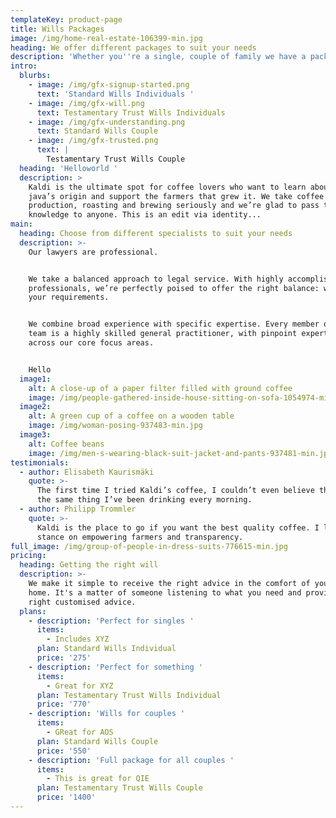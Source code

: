 ```yaml
---
templateKey: product-page
title: Wills Packages
image: /img/home-real-estate-106399-min.jpg
heading: We offer different packages to suit your needs
description: 'Whether you''re a single, couple of family we have a package right for you. '
intro:
  blurbs:
    - image: /img/gfx-signup-started.png
      text: 'Standard Wills Individuals '
    - image: /img/gfx-will.png
      text: Testamentary Trust Wills Individuals
    - image: /img/gfx-understanding.png
      text: Standard Wills Couple
    - image: /img/gfx-trusted.png
      text: |
        Testamentary Trust Wills Couple 
  heading: 'Helloworld '
  description: >
    Kaldi is the ultimate spot for coffee lovers who want to learn about their
    java’s origin and support the farmers that grew it. We take coffee
    production, roasting and brewing seriously and we’re glad to pass that
    knowledge to anyone. This is an edit via identity...
main:
  heading: Choose from different specialists to suit your needs
  description: >-
    Our lawyers are professional. 


    We take a balanced approach to legal service. With highly accomplished
    professionals, we’re perfectly poised to offer the right balance: whatever
    your requirements.


    We combine broad experience with specific expertise. Every member of our
    team is a highly skilled general practitioner, with pinpoint expertise
    across our core focus areas.


    Hello 
  image1:
    alt: A close-up of a paper filter filled with ground coffee
    image: /img/people-gathered-inside-house-sitting-on-sofa-1054974-min.jpg
  image2:
    alt: A green cup of a coffee on a wooden table
    image: /img/woman-posing-937483-min.jpg
  image3:
    alt: Coffee beans
    image: /img/men-s-wearing-black-suit-jacket-and-pants-937481-min.jpg
testimonials:
  - author: Elisabeth Kaurismäki
    quote: >-
      The first time I tried Kaldi’s coffee, I couldn’t even believe that was
      the same thing I’ve been drinking every morning.
  - author: Philipp Trommler
    quote: >-
      Kaldi is the place to go if you want the best quality coffee. I love their
      stance on empowering farmers and transparency.
full_image: /img/group-of-people-in-dress-suits-776615-min.jpg
pricing:
  heading: Getting the right will
  description: >-
    We make it simple to receive the right advice in the comfort of your own
    home. It's a matter of someone listening to what you need and providing the
    right customised advice. 
  plans:
    - description: 'Perfect for singles '
      items:
        - Includes XYZ
      plan: Standard Wills Individual
      price: '275'
    - description: 'Perfect for something '
      items:
        - Great for XYZ
      plan: Testamentary Trust Wills Individual
      price: '770'
    - description: 'Wills for couples '
      items:
        - GReat for AOS
      plan: Standard Wills Couple
      price: '550'
    - description: 'Full package for all couples '
      items:
        - This is great for QIE
      plan: Testamentary Trust Wills Couple
      price: '1400'
---
```


